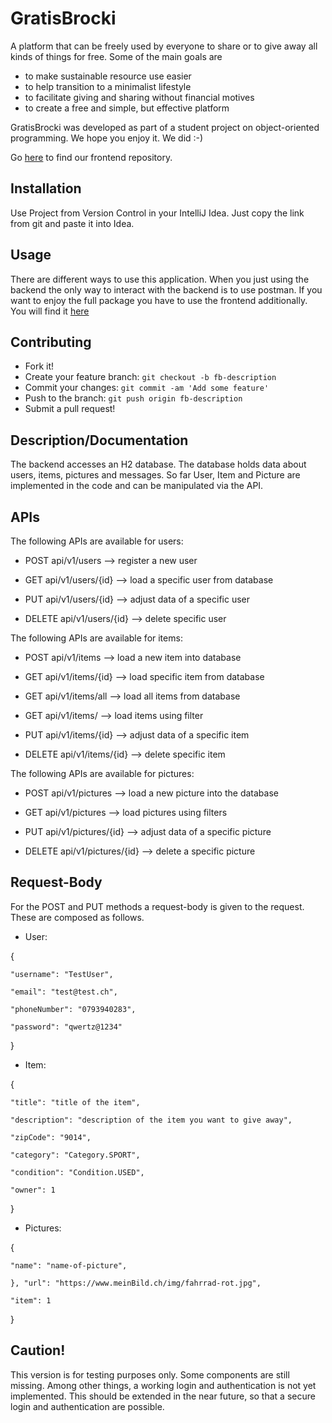 # GratisBrocki

A platform that can be freely used by everyone to share or to give away all kinds of things for free. Some of the main goals are
* to make sustainable resource use easier
* to help transition to a minimalist lifestyle
* to facilitate giving and sharing without financial motives
* to create a free and simple, but effective platform

GratisBrocki was developed as part of a student project on object-oriented programming.
We hope you enjoy it. We did :-)

Go [here](https://github.com/ipossum/gratis-brocki-final-frontend) to find our frontend repository.

## Installation

Use Project from Version Control in your IntelliJ Idea. 
Just copy the link from git and paste it into Idea.

## Usage

There are different ways to use this application. When you just using the 
backend the only way to interact with the backend is to use postman. If you 
want to enjoy the full package you have to use the frontend additionally. 
You will find it [here](https://github.com/ipossum/gratis-brocki-final-frontend)

## Contributing

* Fork it!
* Create your feature branch: `git checkout -b fb-description`
* Commit your changes: `git commit -am 'Add some feature'`
* Push to the branch: `git push origin fb-description`
* Submit a pull request!

## Description/Documentation

The backend accesses an H2 database. The database holds data about users,
items, pictures and messages. So far User, Item and Picture are implemented in 
the code and can be manipulated via the API.

## APIs

The following APIs are available for users:

* POST api/v1/users --> register a new user

* GET api/v1/users/{id} --> load a specific user from database

* PUT api/v1/users/{id} --> adjust data of a specific user

* DELETE api/v1/users/{id} --> delete specific user



The following APIs are available for items:

* POST api/v1/items --> load a new item into database

* GET api/v1/items/{id} --> load specific item from database

* GET api/v1/items/all --> load all items from database

* GET api/v1/items/ --> load items using filter

* PUT api/v1/items/{id} --> adjust data of a specific item

* DELETE api/v1/items/{id} --> delete specific item

The following APIs are available for pictures:

* POST api/v1/pictures --> load a new picture into the database

* GET api/v1/pictures --> load pictures using filters

* PUT api/v1/pictures/{id} --> adjust data of a specific picture

* DELETE api/v1/pictures/{id} --> delete a specific picture

## Request-Body

For the POST and PUT methods a request-body is given to the request. These are composed as follows.

* User:

{

    "username": "TestUser", 

    "email": "test@test.ch", 

    "phoneNumber": "0793940283", 

    "password": "qwertz@1234" 

}

* Item:

{

    "title": "title of the item", 

    "description": "description of the item you want to give away", 

    "zipCode": "9014", 

    "category": "Category.SPORT", 

    "condition": "Condition.USED", 

    "owner": 1 

}

* Pictures:

{

    "name": "name-of-picture", 

    }, "url": "https://www.meinBild.ch/img/fahrrad-rot.jpg", 

    "item": 1 

}

## Caution!

This version is for testing purposes only. Some components are
still missing. Among other things, a working login and authentication is 
not yet implemented. This should be extended in the near future, so that a 
secure login and authentication are possible.
